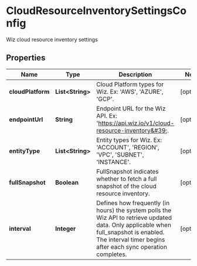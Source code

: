

# CloudResourceInventorySettingsConfig

Wiz cloud resource inventory settings

## Properties

| Name | Type | Description | Notes |
|------------ | ------------- | ------------- | -------------|
|**cloudPlatform** | **List&lt;String&gt;** | Cloud Platform types for Wiz. Ex: &#39;AWS&#39;, &#39;AZURE&#39;, &#39;GCP&#39;. |  [optional] |
|**endpointUrl** | **String** | Endpoint URL for the Wiz API. Ex: &#39;https://api.wiz.io/v1/cloud-resource-inventory&#39;. |  [optional] |
|**entityType** | **List&lt;String&gt;** | Entity types for Wiz. Ex: &#39;ACCOUNT&#39;, &#39;REGION&#39;, &#39;VPC&#39;, &#39;SUBNET&#39;, &#39;INSTANCE&#39;. |  [optional] |
|**fullSnapshot** | **Boolean** | FullSnapshot indicates whether to fetch a full snapshot of the cloud resource inventory. |  [optional] |
|**interval** | **Integer** | Defines how frequently (in hours) the system polls the Wiz API to retrieve updated data. Only applicable when full_snapshot is enabled. The interval timer begins after each sync operation completes. |  [optional] |



